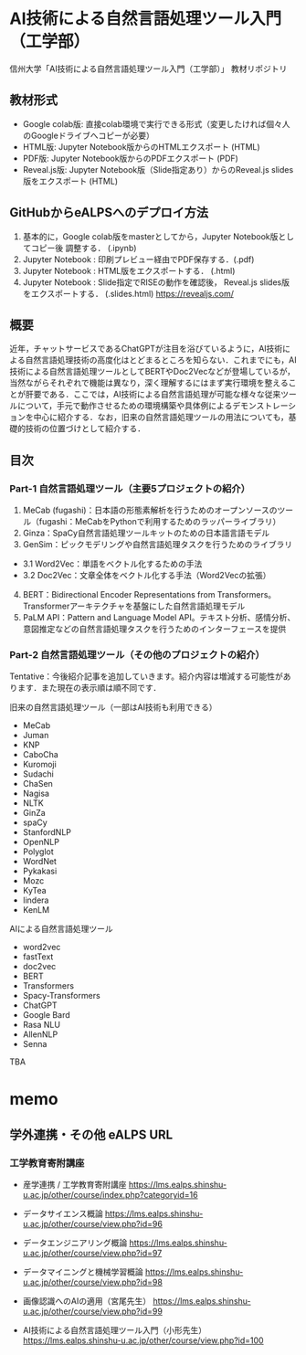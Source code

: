 # AI技術による自然言語処理ツール入門（工学部）

信州大学「AI技術による自然言語処理ツール入門（工学部）」 教材リポジトリ

## 教材形式

* Google colab版: 直接colab環境で実行できる形式（変更したければ個々人のGoogleドライブへコピーが必要）
* HTML版: Jupyter Notebook版からのHTMLエクスポート (HTML)
* PDF版: Jupyter Notebook版からのPDFエクスポート (PDF)
* Reveal.js版: Jupyter Notebook版（Slide指定あり）からのReveal.js slides版をエクスポート (HTML)

## GitHubからeALPSへのデプロイ方法

1. 基本的に，Google colab版をmasterとしてから，Jupyter Notebook版としてコピー後 調整する． (.ipynb)
2. Jupyter Notebook : 印刷プレビュー経由でPDF保存する．(.pdf)
3. Jupyter Notebook : HTML版をエクスポートする． (.html)
4. Jupyter Notebook : Slide指定でRISEの動作を確認後， Reveal.js slides版をエクスポートする． (.slides.html) <https://revealjs.com/>

## 概要

近年，チャットサービスであるChatGPTが注目を浴びているように，AI技術による自然言語処理技術の高度化はとどまるところを知らない．これまでにも，AI技術による自然言語処理ツールとしてBERTやDoc2Vecなどが登場しているが，当然ながらそれぞれで機能は異なり，深く理解するにはまず実行環境を整えることが肝要である．ここでは，AI技術による自然言語処理が可能な様々な従来ツールについて，手元で動作させるための環境構築や具体例によるデモンストレーションを中心に紹介する．なお，旧来の自然言語処理ツールの用法についても，基礎的技術の位置づけとして紹介する．

## 目次

### Part-1 自然言語処理ツール（主要5プロジェクトの紹介）

1. MeCab (fugashi)：日本語の形態素解析を行うためのオープンソースのツール（fugashi：MeCabをPythonで利用するためのラッパーライブラリ）
2. Ginza：SpaCy自然言語処理ツールキットのための日本語言語モデル
3. GenSim：ピックモデリングや自然言語処理タスクを行うためのライブラリ
 - 3.1 Word2Vec：単語をベクトル化するための手法
 - 3.2 Doc2Vec：文章全体をベクトル化する手法（Word2Vecの拡張）
4. BERT：Bidirectional Encoder Representations from Transformers。Transformerアーキテクチャを基盤にした自然言語処理モデル
5. PaLM API：Pattern and Language Model API。テキスト分析、感情分析、意図推定などの自然言語処理タスクを行うためのインターフェースを提供

### Part-2 自然言語処理ツール（その他のプロジェクトの紹介）

Tentative：今後紹介記事を追加していきます。紹介内容は増減する可能性があります．また現在の表示順は順不同です．

旧来の自然言語処理ツール（一部はAI技術も利用できる）
* MeCab
* Juman
* KNP
* CaboCha
* Kuromoji
* Sudachi
* ChaSen
* Nagisa
* NLTK
* GinZa
* spaCy
* StanfordNLP
* OpenNLP
* Polyglot
* WordNet
* Pykakasi
* Mozc
* KyTea
* lindera
* KenLM

AIによる自然言語処理ツール
* word2vec
* fastText
* doc2vec
* BERT
* Transformers
* Spacy-Transformers
* ChatGPT
* Google Bard
* Rasa NLU
* AllenNLP
* Senna

TBA

# memo

## 学外連携・その他 eALPS URL

### 工学教育寄附講座

* 産学連携 / 工学教育寄附講座
<https://lms.ealps.shinshu-u.ac.jp/other/course/index.php?categoryid=16>

* データサイエンス概論
<https://lms.ealps.shinshu-u.ac.jp/other/course/view.php?id=96>
* データエンジニアリング概論
<https://lms.ealps.shinshu-u.ac.jp/other/course/view.php?id=97>
* データマイニングと機械学習概論
<https://lms.ealps.shinshu-u.ac.jp/other/course/view.php?id=98>
* 画像認識へのAIの適用（宮尾先生）
<https://lms.ealps.shinshu-u.ac.jp/other/course/view.php?id=99>
* AI技術による自然言語処理ツール入門（小形先生）
<https://lms.ealps.shinshu-u.ac.jp/other/course/view.php?id=100>
